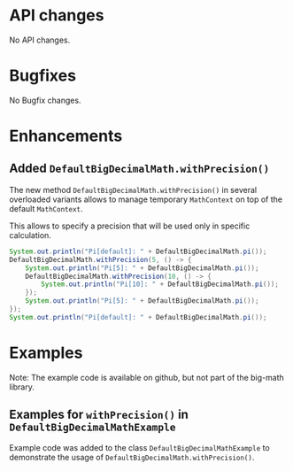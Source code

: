 # API changes

No API changes.


# Bugfixes

No Bugfix changes.


# Enhancements

## Added `DefaultBigDecimalMath.withPrecision()`

The new method `DefaultBigDecimalMath.withPrecision()` in several overloaded variants
allows to manage temporary `MathContext` on top of the default `MathContext`.

This allows to specify a precision that will be used only in specific calculation.

```java
System.out.println("Pi[default]: " + DefaultBigDecimalMath.pi());
DefaultBigDecimalMath.withPrecision(5, () -> {
    System.out.println("Pi[5]: " + DefaultBigDecimalMath.pi());
    DefaultBigDecimalMath.withPrecision(10, () -> {
        System.out.println("Pi[10]: " + DefaultBigDecimalMath.pi());
    });
    System.out.println("Pi[5]: " + DefaultBigDecimalMath.pi());
});
System.out.println("Pi[default]: " + DefaultBigDecimalMath.pi());
``` 


# Examples

Note: The example code is available on github, but not part of the big-math library.

## Examples for `withPrecision()` in `DefaultBigDecimalMathExample`

Example code was added to the class `DefaultBigDecimalMathExample`
to demonstrate the usage of `DefaultBigDecimalMath.withPrecision()`.

